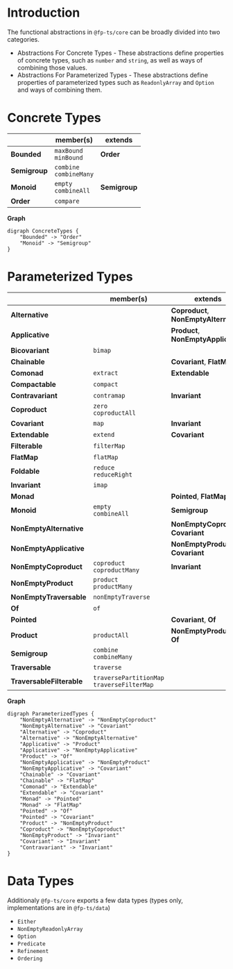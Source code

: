 # Introduction

The functional abstractions in `@fp-ts/core` can be broadly divided into two categories.

- Abstractions For Concrete Types - These abstractions define properties of concrete types, such as `number` and `string`, as well as ways of combining those values.
- Abstractions For Parameterized Types - These abstractions define properties of parameterized types such as `ReadonlyArray` and `Option` and ways of combining them.

# Concrete Types

|               | member(s)                  | extends       |
| ------------- | -------------------------- | ------------- |
| **Bounded**   | `maxBound`<br>`minBound`   | **Order**     |
| **Semigroup** | `combine`<br>`combineMany` |               |
| **Monoid**    | `empty`<br>`combineAll`    | **Semigroup** |
| **Order**     | `compare`                  |               |

**Graph**

```
digraph ConcreteTypes {
    "Bounded" -> "Order"
    "Monoid" -> "Semigroup"
}
```

# Parameterized Types

|                           | member(s)                                     | extends                                |
| ------------------------- | --------------------------------------------- | -------------------------------------- |
| **Alternative**           |                                               | **Coproduct**, **NonEmptyAlternative** |
| **Applicative**           |                                               | **Product**, **NonEmptyApplicative**   |
| **Bicovariant**           | `bimap`                                       |                                        |
| **Chainable**             |                                               | **Covariant**, **FlatMap**             |
| **Comonad**               | `extract`                                     | **Extendable**                         |
| **Compactable**           | `compact`                                     |                                        |
| **Contravariant**         | `contramap`                                   | **Invariant**                          |
| **Coproduct**             | `zero`<br>`coproductAll`                      |                                        |
| **Covariant**             | `map`                                         | **Invariant**                          |
| **Extendable**            | `extend`                                      | **Covariant**                          |
| **Filterable**            | `filterMap`                                   |                                        |
| **FlatMap**               | `flatMap`                                     |                                        |
| **Foldable**              | `reduce`<br>`reduceRight`                     |                                        |
| **Invariant**             | `imap`                                        |                                        |
| **Monad**                 |                                               | **Pointed**, **FlatMap**               |
| **Monoid**                | `empty`<br>`combineAll`                       | **Semigroup**                          |
| **NonEmptyAlternative**   |                                               | **NonEmptyCoproduct**, **Covariant**   |
| **NonEmptyApplicative**   |                                               | **NonEmptyProduct**, **Covariant**     |
| **NonEmptyCoproduct**     | `coproduct`<br>`coproductMany`                | **Invariant**                          |
| **NonEmptyProduct**       | `product`<br>`productMany`                    |                                        |
| **NonEmptyTraversable**   | `nonEmptyTraverse`                            |                                        |
| **Of**                    | `of`                                          |                                        |
| **Pointed**               |                                               | **Covariant**, **Of**                  |
| **Product**               | `productAll`                                  | **NonEmptyProduct**, **Of**            |
| **Semigroup**             | `combine`<br>`combineMany`                    |                                        |
| **Traversable**           | `traverse`                                    |                                        |
| **TraversableFilterable** | `traversePartitionMap`<br>`traverseFilterMap` |                                        |

**Graph**

```
digraph ParameterizedTypes {
    "NonEmptyAlternative" -> "NonEmptyCoproduct"
    "NonEmptyAlternative" -> "Covariant"
    "Alternative" -> "Coproduct"
    "Alternative" -> "NonEmptyAlternative"
    "Applicative" -> "Product"
    "Applicative" -> "NonEmptyApplicative"
    "Product" -> "Of"
    "NonEmptyApplicative" -> "NonEmptyProduct"
    "NonEmptyApplicative" -> "Covariant"
    "Chainable" -> "Covariant"
    "Chainable" -> "FlatMap"
    "Comonad" -> "Extendable"
    "Extendable" -> "Covariant"
    "Monad" -> "Pointed"
    "Monad" -> "FlatMap"
    "Pointed" -> "Of"
    "Pointed" -> "Covariant"
    "Product" -> "NonEmptyProduct"
    "Coproduct" -> "NonEmptyCoproduct"
    "NonEmptyProduct" -> "Invariant"
    "Covariant" -> "Invariant"
    "Contravariant" -> "Invariant"
}
```

# Data Types

Additionaly `@fp-ts/core` exports a few data types (types only, implementations are in `@fp-ts/data`)

- `Either`
- `NonEmptyReadonlyArray`
- `Option`
- `Predicate`
- `Refinement`
- `Ordering`

